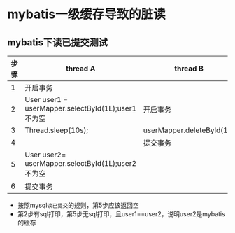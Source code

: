 # mybatis一级缓存导致的脏读



## mybatis下读已提交测试

| 步骤 | thread A                                           | thread B                  |
| ---- | -------------------------------------------------- | ------------------------- |
| 1    | 开启事务                                           |                           |
| 2    | User user1 = userMapper.selectById(1L);user1不为空 | 开启事务                  |
| 3    | Thread.sleep(10s);                                 | userMapper.deleteById(1L) |
| 4    |                                                    | 提交事务                  |
| 5    | User user2= userMapper.selectById(1L);user2不为空  |                           |
| 6    | 提交事务                                           |                           |

- 按照mysql`读已提交`的规则，第5步应该返回空
- 第2步有sql打印，第5步无sql打印，且user1==user2，说明user2是mybatis的缓存

